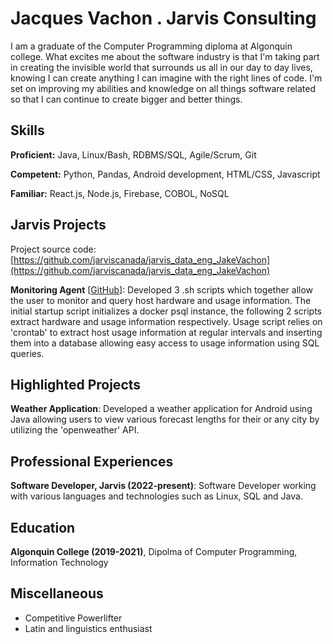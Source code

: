 # Jacques Vachon . Jarvis Consulting

I am a graduate of the Computer Programming diploma at Algonquin college. What excites me about the software industry is that I'm taking part in creating the invisible world that surrounds us all in our day to day lives, knowing I can create anything I can imagine with the right lines of code. I'm set on improving my abilities and knowledge on all things software related so that I can continue to create bigger and better things.

## Skills

**Proficient:** Java, Linux/Bash, RDBMS/SQL, Agile/Scrum, Git

**Competent:** Python, Pandas, Android development, HTML/CSS, Javascript

**Familiar:** React.js, Node.js, Firebase, COBOL, NoSQL

## Jarvis Projects

Project source code: [https://github.com/jarviscanada/jarvis_data_eng_JakeVachon](https://github.com/jarviscanada/jarvis_data_eng_JakeVachon)


**Monitoring Agent** [[GitHub](https://github.com/jarviscanada/jarvis_data_eng_JakeVachon/tree/masterhttps://github.com/jarviscanada/jarvis_data_eng_JakeVachon/tree/master/linux_sql)]: Developed 3 .sh scripts which together allow the user to monitor and query host hardware and usage information. The initial startup script initializes a docker psql instance, the following 2 scripts extract hardware and usage information respectively. Usage script relies on 'crontab' to extract host usage information at regular intervals and inserting them into a database allowing easy access to usage information using SQL queries.


## Highlighted Projects
**Weather Application**: Developed a weather application for Android using Java allowing users to view various forecast lengths for their or any city by utilizing the 'openweather' API.


## Professional Experiences

**Software Developer, Jarvis (2022-present)**: Software Developer working with various languages and technologies such as Linux, SQL and Java.


## Education
**Algonquin College (2019-2021)**, Dipolma of Computer Programming, Information Technology


## Miscellaneous
- Competitive Powerlifter
- Latin and linguistics enthusiast